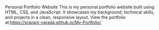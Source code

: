 Personal Portfolio Website
This is my personal portfolio website built using HTML, CSS, and JavaScript. It showcases my background, technical skills, and projects in a clean, responsive layout.
View the portfolio at:https://sravani-varada.github.io/My-Portfolio/
